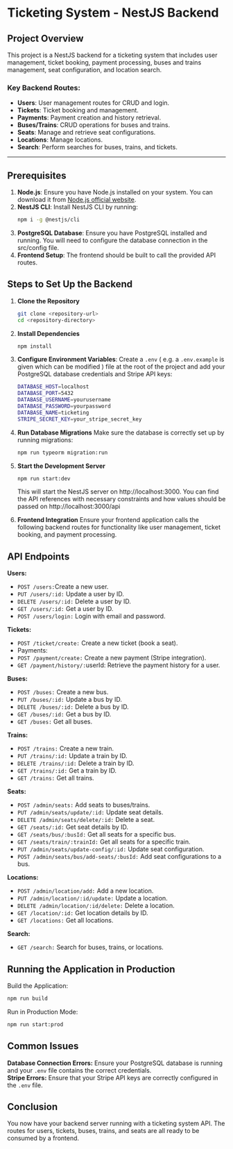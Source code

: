 # Ticketing System - NestJS Backend

## Project Overview

This project is a NestJS backend for a ticketing system that includes user management, ticket booking, payment processing, buses and trains management, seat configuration, and location search.

### Key Backend Routes:
- **Users**: User management routes for CRUD and login.
- **Tickets**: Ticket booking and management.
- **Payments**: Payment creation and history retrieval.
- **Buses/Trains**: CRUD operations for buses and trains.
- **Seats**: Manage and retrieve seat configurations.
- **Locations**: Manage locations.
- **Search**: Perform searches for buses, trains, and tickets.

---

## Prerequisites

1. **Node.js**: Ensure you have Node.js installed on your system. You can download it from [Node.js official website](https://nodejs.org/).
2. **NestJS CLI**: Install NestJS CLI by running:
   ```bash
   npm i -g @nestjs/cli
   ```
3. **PostgreSQL Database**: Ensure you have PostgreSQL installed and running. You will need to configure the database connection in the src/config file.
4. **Frontend Setup**: The frontend should be built to call the provided API routes.

## Steps to Set Up the Backend

1. **Clone the Repository**
    ```bash
    git clone <repository-url>
    cd <repository-directory>
    ```
2. **Install Dependencies**
    ```bash
    npm install
    ```
3. **Configure Environment Variables**:
Create a `.env` ( e.g. a `.env.example` is given which can be modified ) file at the root of the project and add your PostgreSQL database credentials and Stripe API keys:

    ```bash
    DATABASE_HOST=localhost
    DATABASE_PORT=5432
    DATABASE_USERNAME=yourusername
    DATABASE_PASSWORD=yourpassword
    DATABASE_NAME=ticketing
    STRIPE_SECRET_KEY=your_stripe_secret_key
    ```
4. **Run Database Migrations**
Make sure the database is correctly set up by running migrations:

    ```bash
    npm run typeorm migration:run
    ```
5. **Start the Development Server**
    ```bash
    npm run start:dev
    ```
    This will start the NestJS server on http://localhost:3000.
    You can find the API references with necessary constraints and how values should be passed on http://localhost:3000/api

6. **Frontend Integration**
Ensure your frontend application calls the following backend routes for functionality like user management, ticket booking, and payment processing.

## API Endpoints
**Users:**
- `POST /users:`Create a new user.
- `PUT /users/:id:` Update a user by ID.
- `DELETE /users/:id:` Delete a user by ID.
- `GET /users/:id:` Get a user by ID.
- `POST /users/login:` Login with email and password.

**Tickets:**

- `POST /ticket/create:` Create a new ticket (book a seat).
- Payments:
- `POST /payment/create:` Create a new payment (Stripe integration).
- `GET /payment/history/:`userId: Retrieve the payment history for a user.

**Buses:**

- `POST /buses:` Create a new bus.
- `PUT /buses/:id:` Update a bus by ID.
- `DELETE /buses/:id:` Delete a bus by ID.
- `GET /buses/:id:` Get a bus by ID.
- `GET /buses:` Get all buses.

**Trains:**

- `POST /trains:` Create a new train.
- `PUT /trains/:id:` Update a train by ID.
- `DELETE /trains/:id:` Delete a train by ID.
- `GET /trains/:id:` Get a train by ID.
- `GET /trains:` Get all trains.

**Seats:**
- `POST /admin/seats:` Add seats to buses/trains.
- `PUT /admin/seats/update/:id:` Update seat details.
- `DELETE /admin/seats/delete/:id:` Delete a seat.
- `GET /seats/:id:` Get seat details by ID.
- `GET /seats/bus/:busId:` Get all seats for a specific bus.
- `GET /seats/train/:trainId:` Get all seats for a specific train.
- `PUT /admin/seats/update-config/:id:` Update seat configuration.
- `POST /admin/seats/bus/add-seats/:busId:` Add seat configurations to a bus.

**Locations:**

- `POST /admin/location/add:` Add a new location.
- `PUT /admin/location/:id/update:` Update a location.
- `DELETE /admin/location/:id/delete:` Delete a location.
- `GET /location/:id:` Get location details by ID.
- `GET /locations:` Get all locations.

**Search:**

- `GET /search:` Search for buses, trains, or locations.

## Running the Application in Production

Build the Application:
```bash
npm run build
```
Run in Production Mode:
```bash
npm run start:prod
```
## Common Issues
**Database Connection Errors:** Ensure your PostgreSQL database is running and your `.env` file contains the correct credentials.\
**Stripe Errors:** Ensure that your Stripe API keys are correctly configured in the `.env` file.
## Conclusion
You now have your backend server running with a ticketing system API. The routes for users, tickets, buses, trains, and seats are all ready to be consumed by a frontend.